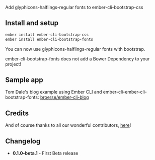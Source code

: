 Add glyphicons-halflings-regular fonts to ember-cli-bootstrap-css

## Install and setup

```bash
ember install ember-cli-bootstrap-css
ember install ember-cli-bootstrap-fonts
```

You can now use glyphicons-halflings-regular fonts with bootstrap.

ember-cli-bootstrap-fonts does not add a Bower Dependency to your project!

## Sample app

Tom Dale's blog example using Ember CLI and ember-cli-ember-cli-bootstrap-fonts: [broerse/ember-cli-blog](https://github.com/broerse/ember-cli-blog)

## Credits

And of course thanks to all our wonderful contributors, [here](https://github.com/martinic/ember-cli-bootstrap-css/graphs/contributors)!

## Changelog
* **0.1.0-beta.1** - First Beta release

